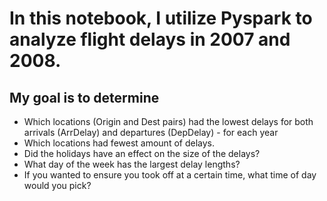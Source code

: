 # In this notebook, I utilize Pyspark to analyze flight delays in 2007 and 2008.
## My goal is to determine
* Which locations (Origin and Dest pairs) had the lowest delays for both arrivals (ArrDelay) and departures (DepDelay) - for each year
* Which locations had fewest amount of delays.
* Did the holidays have an effect on the size of the delays?
* What day of the week has the largest delay lengths?
* If you wanted to ensure you took off at a certain time, what time of day would you pick?
